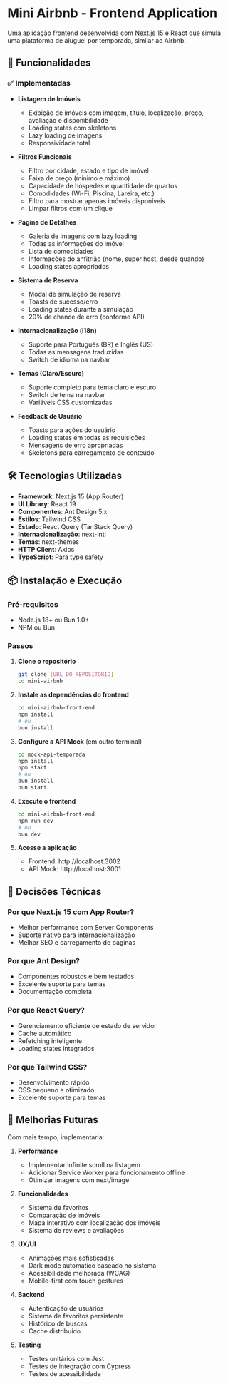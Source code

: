 # Mini Airbnb - Frontend Application

Uma aplicação frontend desenvolvida com Next.js 15 e React que simula uma plataforma de aluguel por temporada, similar ao Airbnb.

## 🚀 Funcionalidades

### ✅ Implementadas

- **Listagem de Imóveis**
  - Exibição de imóveis com imagem, título, localização, preço, avaliação e disponibilidade
  - Loading states com skeletons
  - Lazy loading de imagens
  - Responsividade total

- **Filtros Funcionais**
  - Filtro por cidade, estado e tipo de imóvel
  - Faixa de preço (mínimo e máximo)
  - Capacidade de hóspedes e quantidade de quartos
  - Comodidades (Wi-Fi, Piscina, Lareira, etc.)
  - Filtro para mostrar apenas imóveis disponíveis
  - Limpar filtros com um clique

- **Página de Detalhes**
  - Galeria de imagens com lazy loading
  - Todas as informações do imóvel
  - Lista de comodidades
  - Informações do anfitrião (nome, super host, desde quando)
  - Loading states apropriados

- **Sistema de Reserva**
  - Modal de simulação de reserva
  - Toasts de sucesso/erro
  - Loading states durante a simulação
  - 20% de chance de erro (conforme API)

- **Internacionalização (i18n)**
  - Suporte para Português (BR) e Inglês (US)
  - Todas as mensagens traduzidas
  - Switch de idioma na navbar

- **Temas (Claro/Escuro)**
  - Suporte completo para tema claro e escuro
  - Switch de tema na navbar
  - Variáveis CSS customizadas

- **Feedback de Usuário**
  - Toasts para ações do usuário
  - Loading states em todas as requisições
  - Mensagens de erro apropriadas
  - Skeletons para carregamento de conteúdo

## 🛠️ Tecnologias Utilizadas

- **Framework**: Next.js 15 (App Router)
- **UI Library**: React 19
- **Componentes**: Ant Design 5.x
- **Estilos**: Tailwind CSS
- **Estado**: React Query (TanStack Query)
- **Internacionalização**: next-intl
- **Temas**: next-themes
- **HTTP Client**: Axios
- **TypeScript**: Para type safety

## 📦 Instalação e Execução

### Pré-requisitos

- Node.js 18+ ou Bun 1.0+
- NPM ou Bun

### Passos

1. **Clone o repositório**
   ```bash
   git clone [URL_DO_REPOSITORIO]
   cd mini-airbnb
   ```

2. **Instale as dependências do frontend**
   ```bash
   cd mini-airbnb-front-end
   npm install
   # ou
   bun install
   ```

3. **Configure a API Mock** (em outro terminal)
   ```bash
   cd mock-api-temporada
   npm install
   npm start
   # ou
   bun install
   bun start
   ```

4. **Execute o frontend**
   ```bash
   cd mini-airbnb-front-end
   npm run dev
   # ou
   bun dev
   ```

5. **Acesse a aplicação**
   - Frontend: http://localhost:3002
   - API Mock: http://localhost:3001

## 🎯 Decisões Técnicas

### Por que Next.js 15 com App Router?
- Melhor performance com Server Components
- Suporte nativo para internacionalização
- Melhor SEO e carregamento de páginas

### Por que Ant Design?
- Componentes robustos e bem testados
- Excelente suporte para temas
- Documentação completa

### Por que React Query?
- Gerenciamento eficiente de estado de servidor
- Cache automático
- Refetching inteligente
- Loading states integrados

### Por que Tailwind CSS?
- Desenvolvimento rápido
- CSS pequeno e otimizado
- Excelente suporte para temas

## 🚀 Melhorias Futuras

Com mais tempo, implementaria:

1. **Performance**
   - Implementar infinite scroll na listagem
   - Adicionar Service Worker para funcionamento offline
   - Otimizar imagens com next/image

2. **Funcionalidades**
   - Sistema de favoritos
   - Comparação de imóveis
   - Mapa interativo com localização dos imóveis
   - Sistema de reviews e avaliações

3. **UX/UI**
   - Animações mais sofisticadas
   - Dark mode automático baseado no sistema
   - Acessibilidade melhorada (WCAG)
   - Mobile-first com touch gestures

4. **Backend**
   - Autenticação de usuários
   - Sistema de favoritos persistente
   - Histórico de buscas
   - Cache distribuído

5. **Testing**
   - Testes unitários com Jest
   - Testes de integração com Cypress
   - Testes de acessibilidade
